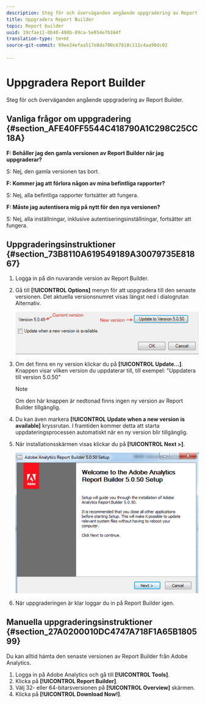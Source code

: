 ```yaml
---
description: Steg för och överväganden angående uppgradering av Report Builder.
title: Uppgradera Report Builder
topic: Report builder
uuid: 19cfae11-0b40-498b-89ca-5e854e7b164f
translation-type: tm+mt
source-git-commit: 99ee24efaa517e8da700c67818c111c4aa90dc02

---
```



# Uppgradera Report Builder

Steg för och överväganden angående uppgradering av Report Builder.

## Vanliga frågor om uppgradering {#section_AFE40FF5544C418790A1C298C25CC18A}

**F: Behåller jag den gamla versionen av Report Builder när jag uppgraderar?**

S: Nej, den gamla versionen tas bort.

**F: Kommer jag att förlora någon av mina befintliga rapporter?**

S: Nej, alla befintliga rapporter fortsätter att fungera.

**F: Måste jag autentisera mig på nytt för den nya versionen?**

S: Nej, alla inställningar, inklusive autentiseringsinställningar, fortsätter att fungera.

## Uppgraderingsinstruktioner {#section_73B8110A619549189A30079735E81867}

1. Logga in på din nuvarande version av Report Builder.
1. Gå till **[!UICONTROL Options]** menyn för att uppgradera till den senaste versionen. Det aktuella versionsnumret visas längst ned i dialogrutan Alternativ.

   ![](assets/upgrade.png)

1. Om det finns en ny version klickar du på **[!UICONTROL Update...]**. Knappen visar vilken version du uppdaterar till, till exempel: &quot;Uppdatera till version 5.0.50&quot;

   >[!NOTE]
   >
   >Om den här knappen är nedtonad finns ingen ny version av Report Builder tillgänglig.

1. Du kan även markera **[!UICONTROL Update when a new version is available]** kryssrutan. I framtiden kommer detta att starta uppdateringsprocessen automatiskt när en ny version blir tillgänglig.
1. När installationsskärmen visas klickar du på **[!UICONTROL Next >]**.

   ![](assets/setup.png)

1. När uppgraderingen är klar loggar du in på Report Builder igen.

## Manuella uppgraderingsinstruktioner {#section_27A0200010DC4747A718F1A65B180599}

Du kan alltid hämta den senaste versionen av Report Builder från Adobe Analytics.

1. Logga in på Adobe Analytics och gå till **[!UICONTROL Tools]**.
1. Klicka på **[!UICONTROL Report Builder]**.
1. Välj 32- eller 64-bitarsversionen på **[!UICONTROL Overview]** skärmen.
1. Klicka på **[!UICONTROL Download Now!]**.

